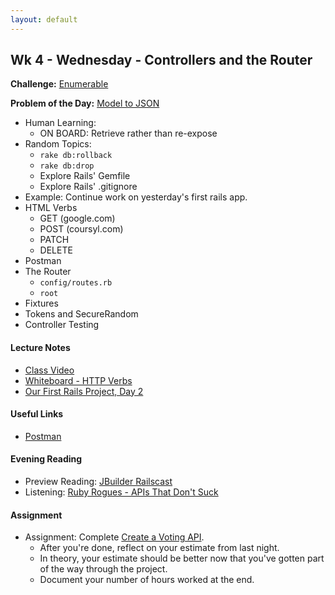 ```yaml
---
layout: default
---
```


## Wk 4 - Wednesday - Controllers and the Router

**Challenge:** [Enumerable](https://github.com/masonfmatthews/rails_assignments/blob/master/challenges/enumerable_challenge.rb)

**Problem of the Day:** [Model to JSON](https://github.com/masonfmatthews/rails_assignments/blob/master/exercises/model_to_json)

* Human Learning:
  * ON BOARD: Retrieve rather than re-expose
* Random Topics:
  * `rake db:rollback`
  * `rake db:drop`
  * Explore Rails' Gemfile
  * Explore Rails' .gitignore
* Example: Continue work on yesterday's first rails app.
* HTML Verbs
  * GET (google.com)
  * POST (coursyl.com)
  * PATCH
  * DELETE
* Postman
* The Router
  * `config/routes.rb`
  * `root`
* Fixtures
* Tokens and SecureRandom
* Controller Testing

#### Lecture Notes

* [Class Video](https://youtu.be/H5GxnZ_hwbs)
* [Whiteboard - HTTP Verbs](http://tiyd-rails.s3.amazonaws.com/pictures/uploaded_files/000/000/017/original/2.24.16_idempotent.JPG?1456342077)
* [Our First Rails Project, Day 2](https://github.com/tiyd-rails-2016-01/first_rails_app)

#### Useful Links

* [Postman](https://chrome.google.com/webstore/detail/postman-rest-client/fdmmgilgnpjigdojojpjoooidkmcomcm?hl=en)

#### Evening Reading

* Preview Reading: [JBuilder Railscast](http://railscasts.com/episodes/320-jbuilder)
* Listening: [Ruby Rogues - APIs That Don't Suck](https://devchat.tv/ruby-rogues/147-rr-apis-that-dont-suck-with-michele-titolo)

#### Assignment

* Assignment: Complete [Create a Voting API](https://github.com/tiyd-rails-2016-01/voting_api).  
  * After you're done, reflect on your estimate from last night.
  * In theory, your estimate should be better now that you've gotten part of the way through the project.
  * Document your number of hours worked at the end.

<!--
* Feedback: [Voting API Day 2 Feedback](feedback) -->
